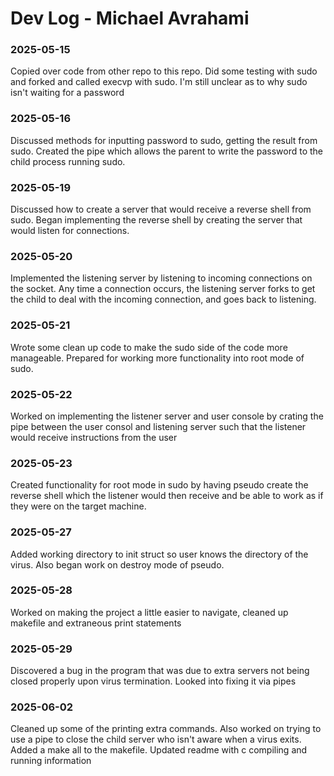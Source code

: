 # Dev Log - Michael Avrahami

### 2025-05-15
Copied over code from other repo to this repo. Did some testing with sudo and forked and called execvp with sudo. I'm still unclear as to why sudo isn't waiting for a password

### 2025-05-16
Discussed methods for inputting password to sudo, getting the result from sudo.
Created the pipe which allows the parent to write the password to the child process running sudo.

### 2025-05-19
Discussed how to create a server that would receive a reverse shell from sudo. Began implementing the reverse shell by creating the server that would listen for connections.

### 2025-05-20
Implemented the listening server by listening to incoming connections on the socket. Any time a connection occurs, the listening server forks to get the child to deal with the incoming connection, and goes back to listening.

### 2025-05-21
Wrote some clean up code to make the sudo side of the code more manageable. Prepared for working more functionality into root mode of sudo.

### 2025-05-22
Worked on implementing the listener server and user console by crating the pipe between the user consol and listening server such that the listener would receive instructions from the user

### 2025-05-23
Created functionality for root mode in sudo by having pseudo create the reverse shell which the listener would then receive and be able to work as if they were on the target machine.

### 2025-05-27
Added working directory to init struct so user knows the directory of the virus. Also began work on destroy mode of pseudo.

### 2025-05-28
Worked on making the project a little easier to navigate, cleaned up makefile and extraneous print statements

### 2025-05-29
Discovered a bug in the program that was due to extra servers not being closed properly upon virus termination. Looked into fixing it via pipes

### 2025-06-02
Cleaned up some of the printing extra commands. Also worked on trying to use a pipe to close the child server who isn't aware when a virus exits.
Added a make all to the makefile.
Updated readme with c compiling and running information
